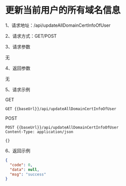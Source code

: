 # 更新当前用户的所有域名信息

1、请求地址：/api/updateAllDomainCertInfoOfUser

2、请求方式：GET/POST

3、请求参数

无

4、返回参数

无

5、请求示例

GET
```
GET {{baseUrl}}/api/updateAllDomainCertInfoOfUser
```

POST
```
POST {{baseUrl}}/api/updateAllDomainCertInfoOfUser
Content-Type: application/json

{}
```

6、返回示例

```json
{
  "code": 0,
  "data": null,
  "msg": "success"
}
```

